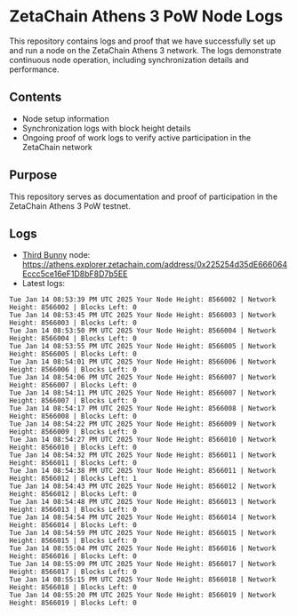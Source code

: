 # ZetaChain Athens 3 PoW Node Logs
This repository contains logs and proof that we have successfully set up and run a node on the ZetaChain Athens 3 network. The logs demonstrate continuous node operation, including synchronization details and performance.

## Contents
- Node setup information
- Synchronization logs with block height details
- Ongoing proof of work logs to verify active participation in the ZetaChain network

## Purpose
This repository serves as documentation and proof of participation in the ZetaChain Athens 3 PoW testnet.

## Logs

- [Third Bunny](https://thirdbunny.xyz/) node: https://athens.explorer.zetachain.com/address/0x225254d35dE666064Eccc5ce16eF1D8bF8D7b5EE
- Latest logs:
```
Tue Jan 14 08:53:39 PM UTC 2025 Your Node Height: 8566002 | Network Height: 8566002 | Blocks Left: 0
Tue Jan 14 08:53:45 PM UTC 2025 Your Node Height: 8566003 | Network Height: 8566003 | Blocks Left: 0
Tue Jan 14 08:53:50 PM UTC 2025 Your Node Height: 8566004 | Network Height: 8566004 | Blocks Left: 0
Tue Jan 14 08:53:55 PM UTC 2025 Your Node Height: 8566005 | Network Height: 8566005 | Blocks Left: 0
Tue Jan 14 08:54:01 PM UTC 2025 Your Node Height: 8566006 | Network Height: 8566006 | Blocks Left: 0
Tue Jan 14 08:54:06 PM UTC 2025 Your Node Height: 8566007 | Network Height: 8566007 | Blocks Left: 0
Tue Jan 14 08:54:11 PM UTC 2025 Your Node Height: 8566007 | Network Height: 8566007 | Blocks Left: 0
Tue Jan 14 08:54:17 PM UTC 2025 Your Node Height: 8566008 | Network Height: 8566008 | Blocks Left: 0
Tue Jan 14 08:54:22 PM UTC 2025 Your Node Height: 8566009 | Network Height: 8566009 | Blocks Left: 0
Tue Jan 14 08:54:27 PM UTC 2025 Your Node Height: 8566010 | Network Height: 8566010 | Blocks Left: 0
Tue Jan 14 08:54:32 PM UTC 2025 Your Node Height: 8566011 | Network Height: 8566011 | Blocks Left: 0
Tue Jan 14 08:54:38 PM UTC 2025 Your Node Height: 8566011 | Network Height: 8566012 | Blocks Left: 1
Tue Jan 14 08:54:43 PM UTC 2025 Your Node Height: 8566012 | Network Height: 8566012 | Blocks Left: 0
Tue Jan 14 08:54:48 PM UTC 2025 Your Node Height: 8566013 | Network Height: 8566013 | Blocks Left: 0
Tue Jan 14 08:54:54 PM UTC 2025 Your Node Height: 8566014 | Network Height: 8566014 | Blocks Left: 0
Tue Jan 14 08:54:59 PM UTC 2025 Your Node Height: 8566015 | Network Height: 8566015 | Blocks Left: 0
Tue Jan 14 08:55:04 PM UTC 2025 Your Node Height: 8566016 | Network Height: 8566016 | Blocks Left: 0
Tue Jan 14 08:55:09 PM UTC 2025 Your Node Height: 8566017 | Network Height: 8566017 | Blocks Left: 0
Tue Jan 14 08:55:15 PM UTC 2025 Your Node Height: 8566018 | Network Height: 8566018 | Blocks Left: 0
Tue Jan 14 08:55:20 PM UTC 2025 Your Node Height: 8566019 | Network Height: 8566019 | Blocks Left: 0
```

